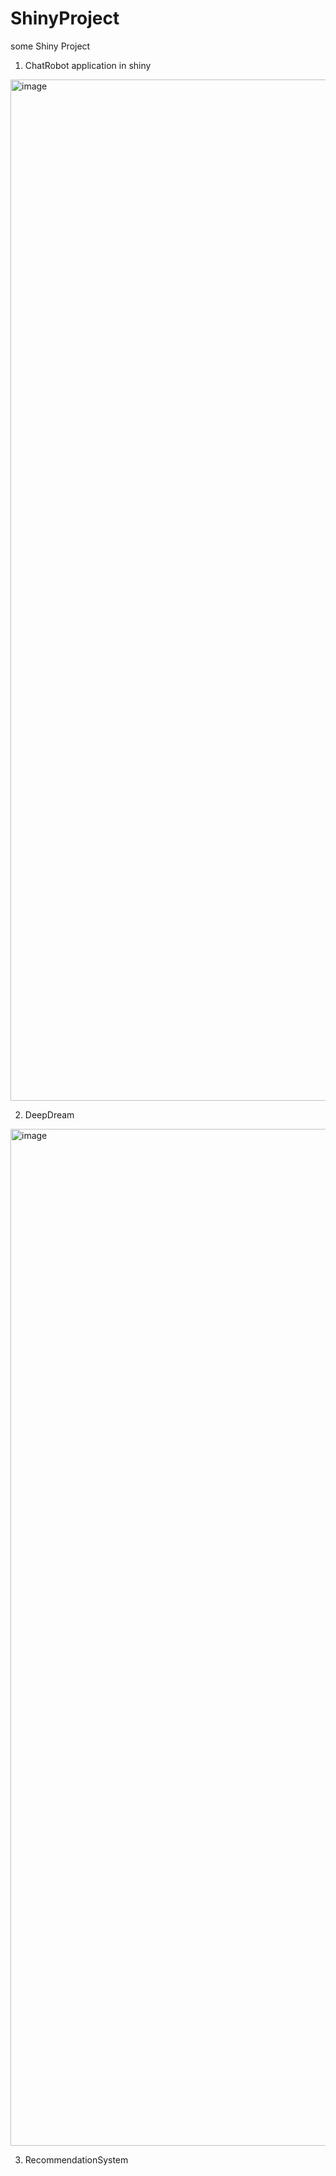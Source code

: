 # ShinyProject
some Shiny Project

1.  ChatRobot application in shiny
<img width="1634" alt="image" src="https://user-images.githubusercontent.com/24915545/185777785-6f9e53fb-eadb-43bc-b556-e65b2a9310aa.png">

2. DeepDream
<img width="1627" alt="image" src="https://user-images.githubusercontent.com/24915545/185777833-8be70f62-1114-4147-a1ac-cc4d588ae6b0.png">

3.  RecommendationSystem
